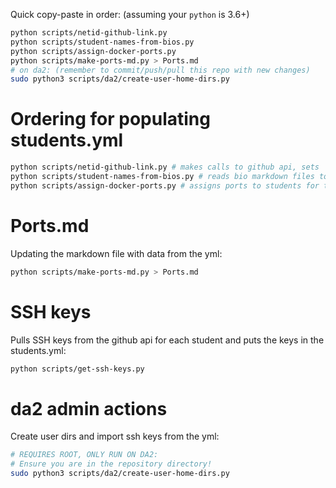 Quick copy-paste in order: (assuming your `python` is 3.6+)

```bash
python scripts/netid-github-link.py
python scripts/student-names-from-bios.py
python scripts/assign-docker-ports.py
python scripts/make-ports-md.py > Ports.md
# on da2: (remember to commit/push/pull this repo with new changes)
sudo python3 scripts/da2/create-user-home-dirs.py
```

# Ordering for populating students.yml

```bash
python scripts/netid-github-link.py # makes calls to github api, sets 'github' and creates netids in students.yml
python scripts/student-names-from-bios.py # reads bio markdown files to get 'firstname' 'lastname'
python scripts/assign-docker-ports.py # assigns ports to students for their docker containers
```

# Ports.md

Updating the markdown file with data from the yml:

```bash
python scripts/make-ports-md.py > Ports.md
```

# SSH keys

Pulls SSH keys from the github api for each student and puts the keys in the students.yml:

```bash
python scripts/get-ssh-keys.py
```

# da2 admin actions

Create user dirs and import ssh keys from the yml:

```bash
# REQUIRES ROOT, ONLY RUN ON DA2:
# Ensure you are in the repository directory!
sudo python3 scripts/da2/create-user-home-dirs.py
```

